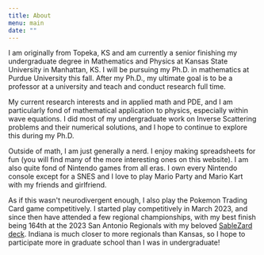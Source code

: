 ```yaml
---
title: About
menu: main
date: ""
---
```


I am originally from Topeka, KS and am currently a senior finishing my undergraduate degree in Mathematics and Physics at Kansas State University in Manhattan, KS. I will be pursuing my Ph.D. in mathematics at Purdue University this fall. After my Ph.D., my ultimate goal is to be a professor at a university and teach and conduct research full time.

My current research interests and in applied math and PDE, and I am particularly fond of mathematical application to physics, especially within wave equations. I did most of my undergraduate work on Inverse Scattering problems and their numerical solutions, and I hope to continue to explore this during my Ph.D.

Outside of math, I am just generally a nerd. I enjoy making spreadsheets for fun (you will find many of the more interesting ones on this website). I am also quite fond of Nintendo games from all eras. I own every Nintendo console except for a SNES and I love to play Mario Party and Mario Kart with my friends and girlfriend.

As if this wasn't neurodivergent enough, I also play the Pokemon Trading Card game competitively. I started play competitively in March 2023, and since then have attended a few regional championships, with my best finish being 164th at the 2023 San Antonio Regionals with my beloved [SableZard deck](https://limitlesstcg.com/decks/list/9576). Indiana is much closer to more regionals than Kansas, so I hope to participate more in graduate school than I was in undergraduate!